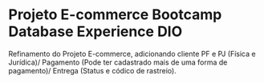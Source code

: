 # Projeto E-commerce Bootcamp Database Experience DIO
Refinamento do Projeto E-commerce,
adicionando cliente PF e PJ (Física e Jurídica)/
Pagamento (Pode ter cadastrado mais de uma forma de pagamento)/
Entrega (Status e códico de rastreio).
